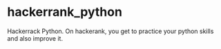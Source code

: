 # hackerrank_python
Hackerrack Python. On hackerank, you get to practice your python skills and also improve it. 
